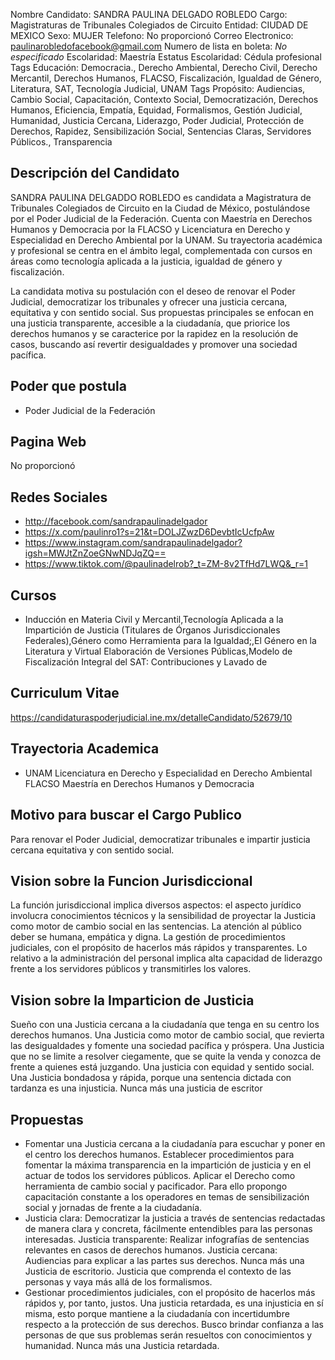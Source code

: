Nombre Candidato: SANDRA PAULINA DELGADO ROBLEDO
Cargo: Magistraturas de Tribunales Colegiados de Circuito
Entidad: CIUDAD DE MEXICO
Sexo: MUJER
Telefono: No proporcionó
Correo Electronico: paulinarobledofacebook@gmail.com
Numero de lista en boleta: *No especificado*
Escolaridad: Maestría
Estatus Escolaridad: Cédula profesional
Tags Educación: Democracia., Derecho Ambiental, Derecho Civil, Derecho Mercantil, Derechos Humanos, FLACSO, Fiscalización, Igualdad de Género, Literatura, SAT, Tecnología Judicial, UNAM
Tags Propósito: Audiencias, Cambio Social, Capacitación, Contexto Social, Democratización, Derechos Humanos, Eficiencia, Empatía, Equidad, Formalismos, Gestión Judicial, Humanidad, Justicia Cercana, Liderazgo, Poder Judicial, Protección de Derechos, Rapidez, Sensibilización Social, Sentencias Claras, Servidores Públicos., Transparencia


## Descripción del Candidato 

SANDRA PAULINA DELGADDO ROBLEDO es candidata a Magistratura de Tribunales Colegiados de Circuito en la Ciudad de México, postulándose por el Poder Judicial de la Federación. Cuenta con Maestría en Derechos Humanos y Democracia por la FLACSO y Licenciatura en Derecho y Especialidad en Derecho Ambiental por la UNAM. Su trayectoria académica y profesional se centra en el ámbito legal, complementada con cursos en áreas como tecnología aplicada a la justicia, igualdad de género y fiscalización.

La candidata motiva su postulación con el deseo de renovar el Poder Judicial, democratizar los tribunales y ofrecer una justicia cercana, equitativa y con sentido social. Sus propuestas principales se enfocan en una justicia transparente, accesible a la ciudadanía, que priorice los derechos humanos y se caracterice por la rapidez en la resolución de casos, buscando así revertir desigualdades y promover una sociedad pacífica.


## Poder que postula

- Poder Judicial de la Federación


## Pagina Web

No proporcionó


## Redes Sociales

- http://facebook.com/sandrapaulinadelgador
- https://x.com/paulinro1?s=21&t=DOLJZwzD6DevbtIcUcfpAw
- https://www.instagram.com/sandrapaulinadelgador?igsh=MWJtZnZoeGNwNDJqZQ==
- https://www.tiktok.com/@paulinadelrob?_t=ZM-8v2TfHd7LWQ&_r=1


## Cursos

- Inducción en Materia Civil y Mercantil,Tecnología Aplicada a la Impartición de Justicia (Titulares de Órganos Jurisdiccionales Federales),Género como Herramienta para la Igualdad;,El Género en la Literatura y Virtual Elaboración de Versiones Públicas,Modelo de Fiscalización Integral del SAT: Contribuciones y Lavado de


## Curriculum Vitae

https://candidaturaspoderjudicial.ine.mx/detalleCandidato/52679/10


## Trayectoria Academica

- UNAM Licenciatura en Derecho y Especialidad en Derecho Ambiental FLACSO Maestría en Derechos Humanos y Democracia


## Motivo para buscar el Cargo Publico

Para renovar el Poder Judicial, democratizar tribunales e impartir justicia cercana equitativa y con sentido social.


## Vision sobre la Funcion Jurisdiccional

La función jurisdiccional implica diversos aspectos: el aspecto jurídico involucra conocimientos técnicos y la sensibilidad de proyectar la Justicia como motor de cambio social en las sentencias. La atención al público deber se humana, empática y digna. La gestión de procedimientos judiciales, con el propósito de hacerlos más rápidos y transparentes. Lo relativo a la administración del personal implica alta capacidad de liderazgo frente a los servidores públicos y transmitirles los valores.


## Vision sobre la Imparticion de Justicia

Sueño con una Justicia cercana a la ciudadanía que tenga en su centro los derechos humanos. Una Justicia como motor de cambio social, que revierta las desigualdades y fomente una sociedad pacífica y próspera. Una Justicia que no se limite a resolver ciegamente, que se quite la venda y conozca de frente a quienes está juzgando. Una justicia con equidad y sentido social. Una Justicia bondadosa y rápida, porque una sentencia dictada con tardanza es una injusticia. Nunca más una justicia de escritor


## Propuestas

- Fomentar una Justicia cercana a la ciudadanía para escuchar y poner en el centro los derechos humanos. Establecer procedimientos para fomentar la máxima transparencia en la impartición de justicia y en el actuar de todos los servidores públicos. Aplicar el Derecho como herramienta de cambio social y pacificador. Para ello propongo capacitación constante a los operadores en temas de sensibilización social y jornadas de frente a la ciudadanía.
- Justicia clara: Democratizar la justicia a través de sentencias redactadas de manera clara y concreta, fácilmente entendibles para las personas interesadas. Justicia transparente: Realizar infografías de sentencias relevantes en casos de derechos humanos. Justicia cercana: Audiencias para explicar a las partes sus derechos. Nunca más una Justicia de escritorio. Justicia que comprenda el contexto de las personas y vaya más allá de los formalismos.
- Gestionar procedimientos judiciales, con el propósito de hacerlos más rápidos y, por tanto, justos. Una justicia retardada, es una injusticia en sí misma, esto porque mantiene a la ciudadanía con incertidumbre respecto a la protección de sus derechos. Busco brindar confianza a las personas de que sus problemas serán resueltos con conocimientos y humanidad. Nunca más una Justicia retardada.

